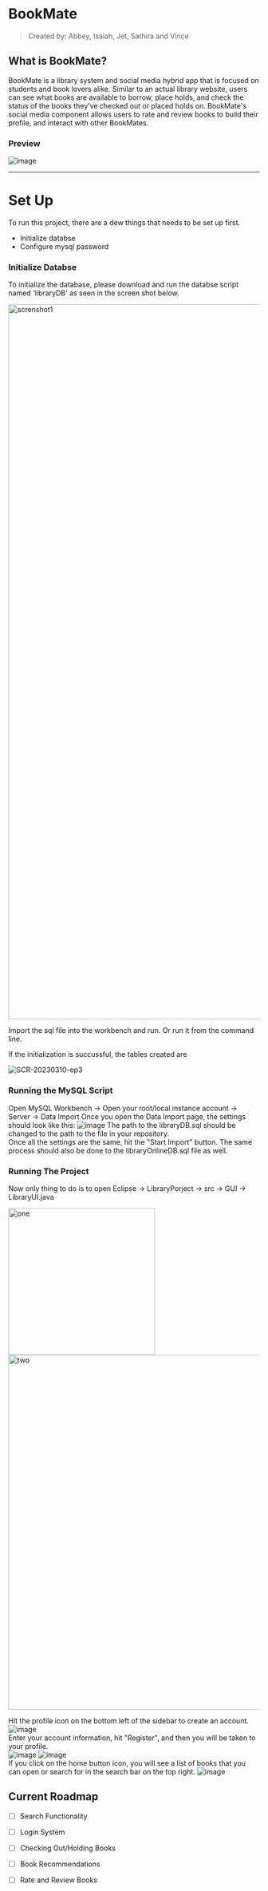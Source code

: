 # BookMate  
> Created by: Abbey, Isaiah, Jet, Sathira and Vince

## What is BookMate?

BookMate is a library system and social media hybrid app that is focused on students and book lovers alike. 
Similar to an actual library website, users can see what books are available to borrow, place holds, and check the status 
of the books they’ve checked out or placed holds on.  BookMate's social media component allows users to rate and review books to build their profile, and interact with other BookMates.


### Preview 

![image](https://user-images.githubusercontent.com/71765888/231013180-7df2774c-3d98-41f5-8da0-54e2bc4a0cec.png)

***



# Set Up

To run this project, there are a dew things that needs to be set up first. 
* Initialize databse 
* Configure mysql password 

### Initialize Databse
To initialize the database, please  download and run the databse script named 'libraryDB' as seen in the screen shot below. 

<img width="1433" alt="screnshot1" src="https://user-images.githubusercontent.com/29023871/223929924-3e5131cf-e577-4bf5-bce8-237989001d87.png">

Import the sql file into the workbench and run. Or run it from the command line. 

If the initialization is succussful, the tables created are

![SCR-20230310-ep3](https://user-images.githubusercontent.com/29023871/224357984-bc88d91d-e2e2-4e8b-832b-681a61ae1330.png)


### Running the MySQL Script

Open MySQL Workbench -> Open your root/local instance account -> Server -> Data Import 
Once you open the Data Import page, the settings should look like this: 
![image](https://user-images.githubusercontent.com/71765888/224203661-a34fe2b9-d202-4cf7-8074-cdf47c49702c.png)
The path to the libraryDB.sql should be changed to the path to the file in your repository. \
Once all the settings are the same, hit the "Start Import" button.  The same process should also be done to the libraryOnlineDB.sql file as well.

### Running The Project

Now only thing to do is to open Eclipse -> LibraryPorject -> src -> GUI -> LibraryUI.java 

<img width="294" alt="one" src="https://user-images.githubusercontent.com/29023871/223938233-71200c8b-62a3-4b7d-93af-184544089c5d.png"> 
<img width="711" alt="two" src="https://user-images.githubusercontent.com/29023871/223938312-debd4ac7-ed46-4206-b311-77dc8ab5febe.png"> 

Hit the profile icon on the bottom left of the sidebar to create an account.
![image](https://user-images.githubusercontent.com/71765888/224206807-1e171f43-285b-4b60-95df-be2edba57f0a.png) \
Enter your account information, hit "Register", and then you will be taken to your profile. \
![image](https://user-images.githubusercontent.com/71765888/224207200-0348f818-08d9-4794-8813-baf61271674a.png)
![image](https://user-images.githubusercontent.com/71765888/224207238-562a1ee1-4a2d-496f-9e9a-74a31576536c.png) \
If you click on the home button icon, you will see a list of books that you can open or search for in the search bar on the top right.
![image](https://user-images.githubusercontent.com/71765888/231013180-7df2774c-3d98-41f5-8da0-54e2bc4a0cec.png)

## Current Roadmap

- [ ] Search Functionality
- [ ] Login System
- [ ] Checking Out/Holding Books
- [ ] Book Recommendations
- [ ] Rate and Review Books






